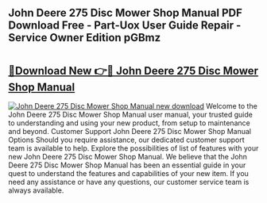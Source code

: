 ## John Deere 275 Disc Mower Shop Manual PDF Download Free - Part-Uox User Guide Repair - Service Owner Edition pGBmz

# <h2><a href="http://bc53069.oget.top/?id=John+Deere+275+Disc+Mower+Shop+Manual">🔗Download New 👉🔴 John Deere 275 Disc Mower Shop Manual</a></h2>

[![John Deere 275 Disc Mower Shop Manual new download](https://i.imgur.com/5g1atiW.png)](http://bc53069.oget.top/?id=John+Deere+275+Disc+Mower+Shop+Manual)
Welcome to the John Deere 275 Disc Mower Shop Manual user manual, your trusted guide to understanding and using your new product, from setup to maintenance and beyond. Customer Support John Deere 275 Disc Mower Shop Manual Options Should you require assistance, our dedicated customer support team is available to help. Explore the possibilities of list of features with your new John Deere 275 Disc Mower Shop Manual. We believe that the John Deere 275 Disc Mower Shop Manual has been an essential guide in your quest to understand the features and capabilities of your new item. If you need any assistance or have any questions, our customer service team is always available.
